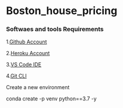 # Boston_house_pricing

### Softwaes and tools Requirements

1.[Github Account](https://github.com)

2.[Heroku Account](https://heroku.com)

3.[VS Code IDE](https://code.visualstudio.com/)

4.[Git CLI](https://git-scm.com/book/en/v2/Appendix-B%3A-Embedding-Git-in-your-Applications-Command-line-Git)

Create a new environment

conda create -p venv python==3.7 -y


